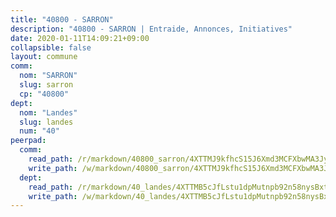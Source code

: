 ```yaml
---
title: "40800 - SARRON"
description: "40800 - SARRON | Entraide, Annonces, Initiatives"
date: 2020-01-11T14:09:21+09:00
collapsible: false
layout: commune
comm:
  nom: "SARRON"
  slug: sarron
  cp: "40800"
dept:
  nom: "Landes"
  slug: landes
  num: "40"
peerpad:
  comm:
    read_path: /r/markdown/40800_sarron/4XTTMJ9kfhcS15J6Xmd3MCFXbwMA3JyBgRpDHmDEGnqwhg2iE
    write_path: /w/markdown/40800_sarron/4XTTMJ9kfhcS15J6Xmd3MCFXbwMA3JyBgRpDHmDEGnqwhg2iE-K3TgUmRxMhTDPFAh9ES66vhNLj79rtAvpj7NMDZ63DzL5wdePkBG2zdp4mdEYkJ8urMMKTTnPcarJaQReCMF5J9cBGDrEZKMLiJuicYudwZBd6e7Fwd2n14ZLTGGVXEavob2Hu6J
  dept:
    read_path: /r/markdown/40_landes/4XTTMB5cJfLstu1dpMutnpb92n58nysBxt2LvNHp8iFa2he7h
    write_path: /w/markdown/40_landes/4XTTMB5cJfLstu1dpMutnpb92n58nysBxt2LvNHp8iFa2he7h-K3TgUvrqNj5GqBsxRXbDQxXTucun7uHSVZWT5C8CgQNaESTTE4cfR63JCubPGiKkKruc9dwpRJsb8aWPbJoGCdC5JVr33cPSqpb1rkjpoPrBPEdrj3zMya2yHWSYgr5GG1nyDstK
---
```


